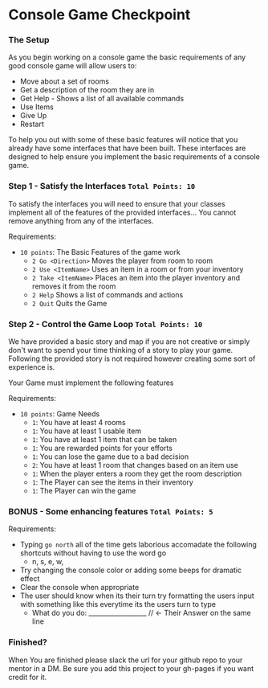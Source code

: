 # Console Game Checkpoint

### The Setup

As you begin working on a console game the basic requirements of any good console game will allow users to:
  - Move about a set of rooms
  - Get a description of the room they are in
  - Get Help - Shows a list of all available commands
  - Use Items
  - Give Up 
  - Restart
  
To help you out with some of these basic features will notice that you already have some interfaces that have been built. These interfaces are designed to help ensure you implement the basic requirements of a console game. 

### Step 1 -  Satisfy the Interfaces `Total Points: 10`

To satisfy the interfaces you will need to ensure that your classes implement all of the features of the provided interfaces... You cannot remove anything from any of the interfaces. 

Requirements:
- `10 points`: The Basic Features of the game work
  - `2 Go <Direction>` Moves the player from room to room
  - `2 Use <ItemName>` Uses an item in a room or from your inventory
  - `2 Take <ItemName>` Places an item into the player inventory and removes it from the room
  - `2 Help` Shows a list of commands and actions
  - `2 Quit` Quits the Game

### Step 2 - Control the Game Loop `Total Points: 10`

We have provided a basic story and map if you are not creative or simply don't want to spend your time thinking of a story to play your game. Following the provided story is not required however creating some sort of experience is. 

Your Game must implement the following features

Requirements:
- `10 points`: Game Needs
  - `1`: You have at least 4 rooms
  - `1`: You have at least 1 usable item
  - `1`: You have at least 1 item that can be taken
  - `1`: You are rewarded points for your efforts
  - `1`: You can lose the game due to a bad decision
  - `2`: You have at least 1 room that changes based on an item use
  - `1`: When the player enters a room they get the room description
  - `1`: The Player can see the items in their inventory
  - `1`: The Player can win the game
  
### BONUS - Some enhancing features `Total Points: 5`

Requirements: 
- Typing `go north` all of the time gets laborious accomadate the following shortcuts without having to use the word go
  - n, s, e, w, 
- Try changing the console color or adding some beeps for dramatic effect
- Clear the console when appropriate
- The user should know when its their turn try formatting the users input with something like this everytime its the users turn to type
  - What do you do: __________________ // <- Their Answer on the same line

### Finished?
When You are finished please slack the url for your github repo to your mentor in a DM. Be sure you add this project to your gh-pages if you want credit for it.

